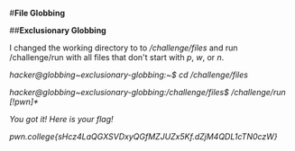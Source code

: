 #**File Globbing**

##**Exclusionary Globbing**

I changed the working directory to to _/challenge/files_ and run /challenge/run with all files that don't start with _p_, _w_, or _n_.

_hacker@globbing~exclusionary-globbing:~$ cd /challenge/files_

_hacker@globbing~exclusionary-globbing:/challenge/files$ /challenge/run \[!pwn\]\*_

_You got it! Here is your flag!_

_pwn.college{sHcz4LaQGXSVDxyQGfMZJUZx5Kf.dZjM4QDL1cTN0czW}_
